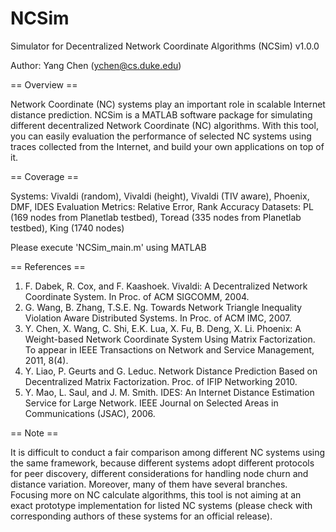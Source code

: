 # NCSim

Simulator for Decentralized Network Coordinate Algorithms (NCSim) 
v1.0.0 

Author: Yang Chen (ychen@cs.duke.edu)


== Overview ==

Network Coordinate (NC) systems play an important role in scalable Internet distance prediction. NCSim is a MATLAB software package for simulating different decentralized Network Coordinate (NC) algorithms. With this tool, you can easily evaluation the performance of selected NC systems using traces collected from the Internet, and build your own applications on top of it.

== Coverage ==

Systems: Vivaldi (random), Vivaldi (height), Vivaldi (TIV aware), Phoenix, DMF, IDES
Evaluation Metrics: Relative Error, Rank Accuracy
Datasets: PL (169 nodes from Planetlab testbed), Toread (335 nodes from Planetlab testbed), King (1740 nodes)

Please execute 'NCSim_main.m' using MATLAB

== References ==

1. F. Dabek, R. Cox, and F. Kaashoek. Vivaldi: A Decentralized Network Coordinate System. In Proc. of ACM SIGCOMM, 2004.
2. G. Wang, B. Zhang, T.S.E. Ng. Towards Network Triangle Inequality Violation Aware Distributed Systems. In Proc. of ACM IMC, 2007.
3. Y. Chen, X. Wang, C. Shi, E.K. Lua, X. Fu, B. Deng, X. Li. Phoenix: A Weight-based Network Coordinate System Using Matrix Factorization. To appear in IEEE Transactions on Network and Service Management, 2011, 8(4).
4. Y. Liao, P. Geurts and G. Leduc. Network Distance Prediction Based on Decentralized Matrix Factorization. Proc. of IFIP Networking 2010.
5. Y. Mao, L. Saul, and J. M. Smith. IDES: An Internet Distance Estimation Service for Large Network. IEEE Journal on Selected Areas in Communications (JSAC), 2006.

== Note ==

It is difficult to conduct a fair comparison among different NC systems using the same framework, because different systems adopt different protocols for peer discovery, different considerations for handling node churn and distance variation. Moreover, many of them have several branches. Focusing more on NC calculate algorithms, this tool is not aiming at an exact prototype implementation for listed NC systems (please check with corresponding authors of these systems for an official release).
